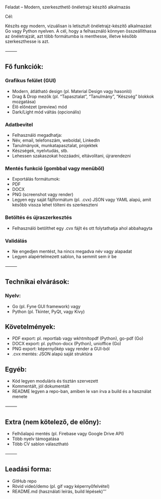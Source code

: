 Feladat – Modern, szerkeszthető önéletrajz készítő alkalmazás

Cél:

Készíts egy modern, vizuálisan is letisztult önéletrajz-készítő alkalmazást Go vagy Python nyelven. A cél, hogy a felhasználó könnyen összeállíthassa az önéletrajzát, azt több formátumba is menthesse, illetve később szerkeszthesse is azt.

⸻

## Fő funkciók:

### Grafikus felület (GUI)
- Modern, átlátható design (pl. Material Design vagy hasonló)
- Drag & Drop mezők (pl. “Tapasztalat”, “Tanulmány”, “Készség” blokkok mozgatása)
- Élő előnézet (preview) mód
- Dark/Light mód váltás (opcionális)

### Adatbevitel
- Felhasználó megadhatja:
- Név, email, telefonszám, weboldal, LinkedIn
- Tanulmányok, munkatapasztalat, projektek
- Készségek, nyelvtudás, stb.
- Lehessen szakaszokat hozzáadni, eltávolítani, újrarendezni

### Mentés funkció (gombbal vagy menüből)
- Exportálás formátumok:
- PDF
- DOCX
- PNG (screenshot vagy render)
- Legyen egy saját fájlformátum (pl. .cvx) JSON vagy YAML alapú, amit később vissza lehet tölteni és szerkeszteni

### Betöltés és újraszerkesztés
- Felhasználó betölthet egy .cvx fájlt és ott folytathatja ahol abbahagyta

### Validálás
- Ne engedjen mentést, ha nincs megadva név vagy alapadat
- Legyen alapértelmezett sablon, ha semmit sem ír be

⸻

## Technikai elvárások:

### Nyelv:
- Go (pl. Fyne GUI framework)
vagy
- Python (pl. Tkinter, PyQt, vagy Kivy)

## Követelmények:
-  PDF export: pl. reportlab vagy wkhtmltopdf (Python), go-pdf (Go)
- DOCX export: pl. python-docx (Python), unioffice (Go)
- PNG export: képernyőkép vagy render a GUI-ból
- .cvx mentés: JSON alapú saját struktúra

## Egyéb:
- Kód legyen moduláris és tisztán szervezett
- Kommentált, jól dokumentált
- README legyen a repo-ban, amiben le van írva a build és a használat menete

⸻

## Extra (nem kötelező, de előny):
- Felhőalapú mentés (pl. Firebase vagy Google Drive API)
- Több nyelv támogatása
- Több CV sablon választható

⸻

## Leadási forma:
- GitHub repo
- Rövid videó/demo (pl. gif vagy képernyőfelvétel)
-  README.md (használati leírás, build lépések)’’’
